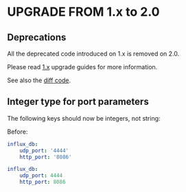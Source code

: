 UPGRADE FROM 1.x to 2.0
=======================

## Deprecations

All the deprecated code introduced on 1.x is removed on 2.0.

Please read [1.x](UPGRADE-1.x.md) upgrade guides for more information.

See also the [diff code](https://github.com/sonata-project/SonataAdminBundle/compare/1.x...2.0.0).

## Integer type for port parameters

The following keys should now be integers, not string:

Before:

```yaml
influx_db:
    udp_port: '4444'
    http_port: '8086'
```

```yaml
influx_db:
    udp_port: 4444
    http_port: 8086
```
